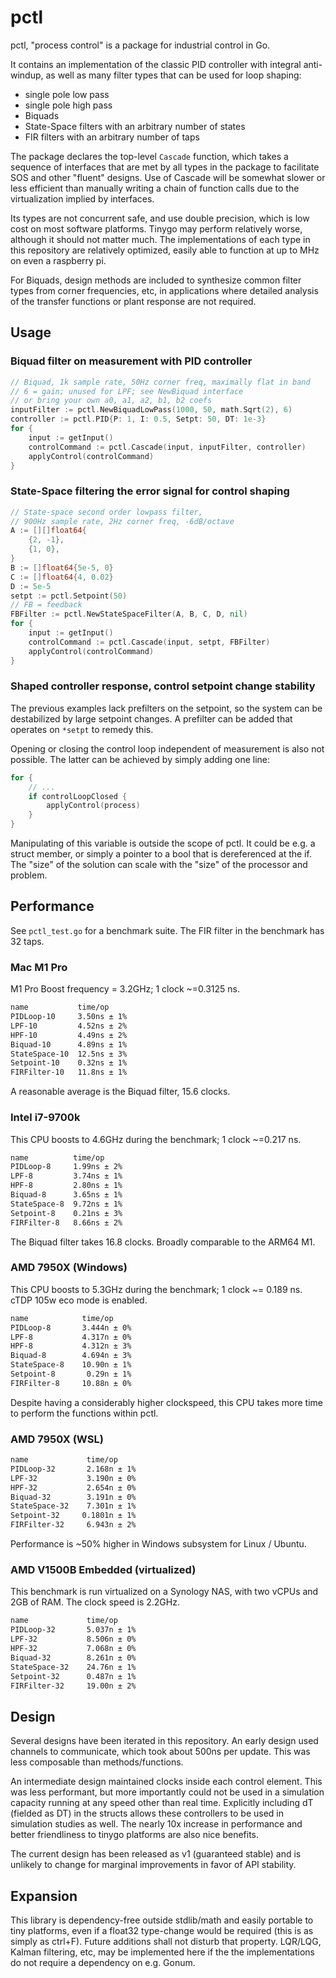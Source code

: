 # pctl

pctl, "process control" is a package for industrial control in Go.

It contains an implementation of the classic PID controller with integral
anti-windup, as well as many filter types that can be used for loop shaping:
- single pole low pass
- single pole high pass
- Biquads
- State-Space filters with an arbitrary number of states
- FIR filters with an arbitrary number of taps

The package declares the top-level `Cascade` function, which takes a sequence of
interfaces that are met by all types in the package to facilitate SOS and other
"fluent" designs.  Use of Cascade will be somewhat slower or less efficient than
manually writing a chain of function calls due to the virtualization implied by
interfaces.

Its types are not concurrent safe, and use double precision, which is low cost
on most software platforms.  Tinygo may perform relatively worse, although it
should not matter much.  The implementations of each type in this repository are
relatively optimized, easily able to function at up to MHz on even a raspberry
pi.

For Biquads, design methods are included to synthesize common filter types from
corner frequencies, etc, in applications where detailed analysis of the transfer
functions or plant response are not required.

## Usage

### Biquad filter on measurement with PID controller

```go
// Biquad, 1k sample rate, 50Hz corner freq, maximally flat in band
// 6 = gain; unused for LPF; see NewBiquad interface
// or bring your own a0, a1, a2, b1, b2 coefs
inputFilter := pctl.NewBiquadLowPass(1000, 50, math.Sqrt(2), 6)
controller := pctl.PID{P: 1, I: 0.5, Setpt: 50, DT: 1e-3}
for {
    input := getInput()
    controlCommand := pctl.Cascade(input, inputFilter, controller)
    applyControl(controlCommand)
}
```

### State-Space filtering the error signal for control shaping

```go
// State-space second order lowpass filter,
// 900Hz sample rate, 2Hz corner freq, -6dB/octave
A := [][]float64{
    {2, -1},
    {1, 0},
}
B := []float64{5e-5, 0}
C := []float64{4, 0.02}
D := 5e-5
setpt := pctl.Setpoint(50)
// FB = feedback
FBFilter := pctl.NewStateSpaceFilter(A, B, C, D, nil)
for {
    input := getInput()
    controlCommand := pctl.Cascade(input, setpt, FBFilter)
    applyControl(controlCommand)
}
```

### Shaped controller response, control setpoint change stability


The previous examples lack prefilters on the setpoint, so the system can be
destabilized by large setpoint changes.  A prefilter can be added that operates
on `*setpt` to remedy this.

Opening or closing the control loop independent of measurement is also not
possible.  The latter can be achieved by simply adding one line:

```go
for {
    // ...
    if controlLoopClosed {
        applyControl(process)
    }
}
```

Manipulating of this variable is outside the scope of pctl.  It could be e.g. a
struct member, or simply a pointer to a bool that is dereferenced at the if.
The "size" of the solution can scale with the "size" of the processor and
problem.


## Performance

See `pctl_test.go` for a benchmark suite.  The FIR filter in the benchmark has
32 taps.

### Mac M1 Pro

M1 Pro Boost frequency = 3.2GHz; 1 clock ~=0.3125 ns.

```sh
name           time/op
PIDLoop-10     3.50ns ± 1%
LPF-10         4.52ns ± 2%
HPF-10         4.49ns ± 2%
Biquad-10      4.89ns ± 1%
StateSpace-10  12.5ns ± 3%
Setpoint-10    0.32ns ± 1%
FIRFilter-10   11.8ns ± 1%
```
A reasonable average is the Biquad filter, 15.6 clocks.

### Intel i7-9700k

This CPU boosts to 4.6GHz during the benchmark; 1 clock ~=0.217 ns.
```sh
name          time/op
PIDLoop-8     1.99ns ± 2%
LPF-8         3.74ns ± 1%
HPF-8         2.80ns ± 1%
Biquad-8      3.65ns ± 1%
StateSpace-8  9.72ns ± 1%
Setpoint-8    0.21ns ± 3%
FIRFilter-8   8.66ns ± 2%
```

The Biquad filter takes 16.8 clocks.  Broadly comparable to the ARM64 M1.

### AMD 7950X (Windows)

This CPU boosts to 5.3GHz during the benchmark; 1 clock ~= 0.189 ns.  cTDP 105w
eco mode is enabled.
```sh
name            time/op
PIDLoop-8       3.444n ± 0%
LPF-8           4.317n ± 0%
HPF-8           4.312n ± 3%
Biquad-8        4.694n ± 3%
StateSpace-8    10.90n ± 1%
Setpoint-8       0.29n ± 1%
FIRFilter-8     10.88n ± 0%
```

Despite having a considerably higher clockspeed, this CPU takes more time to
perform the functions within pctl.

### AMD 7950X (WSL)


```sh
name             time/op
PIDLoop-32       2.168n ± 1%
LPF-32           3.190n ± 0%
HPF-32           2.654n ± 0%
Biquad-32        3.191n ± 0%
StateSpace-32    7.301n ± 1%
Setpoint-32     0.1801n ± 1%
FIRFilter-32     6.943n ± 2%
```

Performance is ~50% higher in Windows subsystem for Linux / Ubuntu.

### AMD V1500B Embedded (virtualized)

This benchmark is run virtualized on a Synology NAS, with two vCPUs and 2GB of
RAM.  The clock speed is 2.2GHz.

```sh
name             time/op
PIDLoop-32       5.037n ± 1%
LPF-32           8.506n ± 0%
HPF-32           7.068n ± 0%
Biquad-32        8.261n ± 0%
StateSpace-32    24.76n ± 1%
Setpoint-32      0.487n ± 1%
FIRFilter-32     19.00n ± 2%
```

## Design

Several designs have been iterated in this repository.  An early design used
channels to communicate, which took about 500ns per update.  This was less
composable than methods/functions.

An intermediate design maintained clocks inside each control element.  This was
less performant, but more importantly could not be used in a simulation capacity
running at any speed other than real time.  Explicitly including dT (fielded as
DT) in the structs allows these controllers to be used in simulation studies as
well.  The nearly 10x increase in performance and better friendliness to tinygo
platforms are also nice benefits.

The current design has been released as v1 (guaranteed stable) and is unlikely
to change for marginal improvements in favor of API stability.

## Expansion

This library is dependency-free outside stdlib/math and easily portable to tiny
platforms, even if a float32 type-change would be required (this is as simply as
ctrl+F).  Future additions shall not disturb that property.  LQR/LQG, Kalman
filtering, etc, may be implemented here if the the implementations do not
require a dependency on e.g. Gonum.
